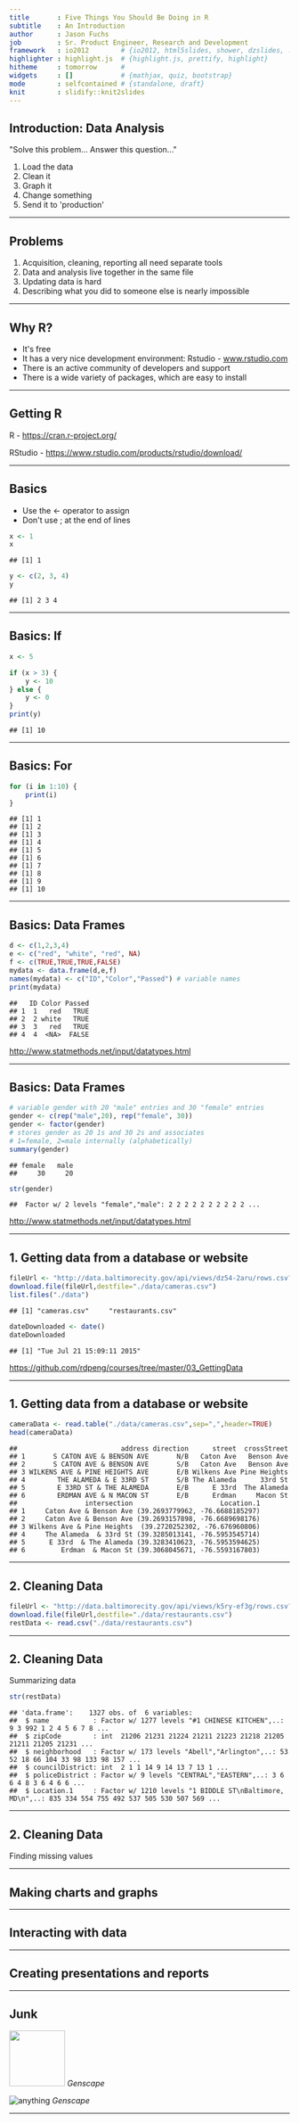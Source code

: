 ```yaml
---
title       : Five Things You Should Be Doing in R
subtitle    : An Introduction
author      : Jason Fuchs
job         : Sr. Product Engineer, Research and Development
framework   : io2012        # {io2012, html5slides, shower, dzslides, ...}
highlighter : highlight.js  # {highlight.js, prettify, highlight}
hitheme     : tomorrow      # 
widgets     : []            # {mathjax, quiz, bootstrap}
mode        : selfcontained # {standalone, draft}
knit        : slidify::knit2slides
---
```


## Introduction: Data Analysis

"Solve this problem... Answer this question..."

1. Load the data
2. Clean it
3. Graph it
4. Change something
5. Send it to 'production'

---

## Problems

1. Acquisition, cleaning, reporting all need separate tools
1. Data and analysis live together in the same file
1. Updating data is hard
1. Describing what you did to someone else is nearly impossible

---

## Why R?

* It's free
* It has a very nice development environment: Rstudio - www.rstudio.com
* There is an active community of developers and support
* There is a wide variety of packages, which are easy to install

---

## Getting R

R - https://cran.r-project.org/

RStudio - https://www.rstudio.com/products/rstudio/download/

---

## Basics

* Use the <- operator to assign
* Don't use ; at the end of lines


```r
x <- 1
x
```

```
## [1] 1
```

```r
y <- c(2, 3, 4)
y
```

```
## [1] 2 3 4
```

---

## Basics: If


```r
x <- 5

if (x > 3) {
    y <- 10
} else {
    y <- 0
}
print(y)
```

```
## [1] 10
```

---

## Basics: For


```r
for (i in 1:10) {
    print(i)
}
```

```
## [1] 1
## [1] 2
## [1] 3
## [1] 4
## [1] 5
## [1] 6
## [1] 7
## [1] 8
## [1] 9
## [1] 10
```

---

## Basics: Data Frames


```r
d <- c(1,2,3,4)
e <- c("red", "white", "red", NA)
f <- c(TRUE,TRUE,TRUE,FALSE)
mydata <- data.frame(d,e,f)
names(mydata) <- c("ID","Color","Passed") # variable names
print(mydata)
```

```
##   ID Color Passed
## 1  1   red   TRUE
## 2  2 white   TRUE
## 3  3   red   TRUE
## 4  4  <NA>  FALSE
```

http://www.statmethods.net/input/datatypes.html

---

## Basics: Data Frames


```r
# variable gender with 20 "male" entries and 30 "female" entries 
gender <- c(rep("male",20), rep("female", 30)) 
gender <- factor(gender) 
# stores gender as 20 1s and 30 2s and associates
# 1=female, 2=male internally (alphabetically)
summary(gender)
```

```
## female   male 
##     30     20
```

```r
str(gender)
```

```
##  Factor w/ 2 levels "female","male": 2 2 2 2 2 2 2 2 2 2 ...
```

http://www.statmethods.net/input/datatypes.html

---

## 1. Getting data from a database or website


```r
fileUrl <- "http://data.baltimorecity.gov/api/views/dz54-2aru/rows.csv?accessType=DOWNLOAD"
download.file(fileUrl,destfile="./data/cameras.csv")
list.files("./data")
```

```
## [1] "cameras.csv"     "restaurants.csv"
```

```r
dateDownloaded <- date()
dateDownloaded
```

```
## [1] "Tue Jul 21 15:09:11 2015"
```

https://github.com/rdpeng/courses/tree/master/03_GettingData

---

## 1. Getting data from a database or website


```r
cameraData <- read.table("./data/cameras.csv",sep=",",header=TRUE)
head(cameraData)
```

```
##                          address direction      street  crossStreet
## 1       S CATON AVE & BENSON AVE       N/B   Caton Ave   Benson Ave
## 2       S CATON AVE & BENSON AVE       S/B   Caton Ave   Benson Ave
## 3 WILKENS AVE & PINE HEIGHTS AVE       E/B Wilkens Ave Pine Heights
## 4        THE ALAMEDA & E 33RD ST       S/B The Alameda      33rd St
## 5        E 33RD ST & THE ALAMEDA       E/B      E 33rd  The Alameda
## 6        ERDMAN AVE & N MACON ST       E/B      Erdman     Macon St
##                 intersection                      Location.1
## 1     Caton Ave & Benson Ave (39.2693779962, -76.6688185297)
## 2     Caton Ave & Benson Ave (39.2693157898, -76.6689698176)
## 3 Wilkens Ave & Pine Heights  (39.2720252302, -76.676960806)
## 4     The Alameda  & 33rd St (39.3285013141, -76.5953545714)
## 5      E 33rd  & The Alameda (39.3283410623, -76.5953594625)
## 6         Erdman  & Macon St (39.3068045671, -76.5593167803)
```

---

## 2. Cleaning Data


```r
fileUrl <- "http://data.baltimorecity.gov/api/views/k5ry-ef3g/rows.csv?accessType=DOWNLOAD"
download.file(fileUrl,destfile="./data/restaurants.csv")
restData <- read.csv("./data/restaurants.csv")
```

---

## 2. Cleaning Data

Summarizing data


```r
str(restData)
```

```
## 'data.frame':	1327 obs. of  6 variables:
##  $ name           : Factor w/ 1277 levels "#1 CHINESE KITCHEN",..: 9 3 992 1 2 4 5 6 7 8 ...
##  $ zipCode        : int  21206 21231 21224 21211 21223 21218 21205 21211 21205 21231 ...
##  $ neighborhood   : Factor w/ 173 levels "Abell","Arlington",..: 53 52 18 66 104 33 98 133 98 157 ...
##  $ councilDistrict: int  2 1 1 14 9 14 13 7 13 1 ...
##  $ policeDistrict : Factor w/ 9 levels "CENTRAL","EASTERN",..: 3 6 6 4 8 3 6 4 6 6 ...
##  $ Location.1     : Factor w/ 1210 levels "1 BIDDLE ST\nBaltimore, MD\n",..: 835 334 554 755 492 537 505 530 507 569 ...
```

---

## 2. Cleaning Data

Finding missing values



---

## Making charts and graphs

---

## Interacting with data

---

## Creating presentations and reports

---

## Junk

<img src="assets/img/Genscape_logo_grey.png" height=100> _Genscape_

![anything](assets/img/Genscape_logo_grey.png) _Genscape_

---
